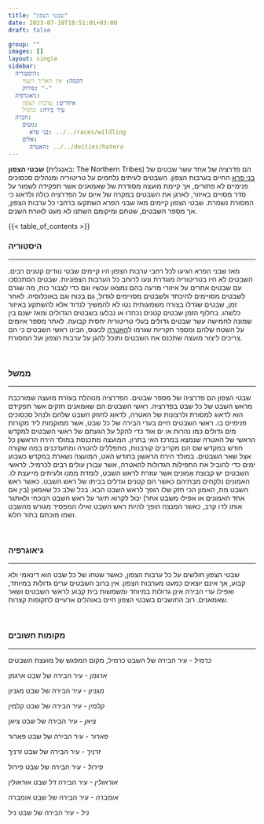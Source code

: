 ```yaml
---
title: "שבטי הצפון"
date: 2023-07-18T18:51:01+03:00
draft: false

group: ""
images: []
layout: single
sidebar:
  היסטוריה:
    הקמה: אין תאריך רשמי
    פירוק: "-"
  גיאוגרפיה:
    איזורים: ערבות הצפון
    עיר בירה: כרמיל
  חברה:
    גזעים:
      בני פרא: ../../races/wildling
    אלים:
      האטרה: ../../deities/hatera
---
```


**שבטי הצפון** (באנגלית: The Northern Tribes) הם פדרציה של אחד עשר שבטים של [בני פרא](../../races/wildling) החיים בערבות הצפון. השבטים לעיתים נלחמים על טריטוריה ומנהלים סכסוכים פנימיים לא פתורים, אך קיימת מועצה מסודרת של שאמאנים אשר תפקידה לשמור על סדר מסויים באיזור, לארגן את השבטים במקרה של איום על הפדרציה כולה ולדאוג כי המסורת נשמרת. שבטי הצפון קיימים מאז שבני הפרא השתקעו ברחבי כל ערבות הצפון, אך מספר השבטים, שטחם ומיקומם השתנו לא מעט לאורח השנים.

<!--more-->

{{< table_of_contents >}}

### היסטוריה

---

מאז שבני הפרא הגיעו לכל רחבי ערבות הצפון היו קיימים שבטי נוודים קטנים רבים. השבטים לא חיו בטריטוריה מוגדרת ונעו לרוחב כל הערבות הצפוניות. שבטים הסתכסכו עם שבטים אחרים על איזורי מרעה בהם נמצאו עכשיו וגם כדי לצבור כוח, מה שגרם לשבטים מסויימים להיכחד ולשבטים מסויימים לגדול, גם בכוח וגם באוכלוסיה. לאחר זמן, שבטים שגדלו בצורה משמעותית נטו לא להמשיך לנדוד אלא להשתקע באיזור כלשהו. בחלוף הזמן שבטים קטנים נכחדו או נבלעו בשבטים הגדולים ומאז ישנם בין שמונה לחמישה עשר שבטים גדולים בעלי טריטוריה יחסית קבועה. לאחר מספר איומים על השטח שלהם ומספר תקריות שגרמו ל[האטרה](../../deities/hatera) לכעוס, הבינו ראשי השבטים כי הם צריכים ליצור מועצה שתכנס את השבטים ותוכל להגן על ערבות הצפון ועל המסורת.

&nbsp;

### ממשל

---

שבטי הצפון הם פדרציה של מספר שבטים. הפדרציה מנוהלת בעזרת מועצה שמורכבת מראש השבט של כל שבט בפדרציה. ראשי השבטים הם שאמאנים חזקים אשר תפקידם הוא לדאוג למסורת ולרצונות של האטרה, לדאוג לחוזק השבט שלהם ולנהל סכסוכים פנימיים בו. ראשי השבטים חיים בערי הבירה של כל שבט, אשר ממוקמות ליד מקורות מים גדולים כמו נהרות או ים אוּד כדי להקל על הגעתם של ראשי השבטים למקדש הראשי של האטרה שנמצא במרכז האי בִתרוֹן. המועצה מתכנסת במולד הירח הראשון כל חודש במקדש שם הם מקריבים קורבנות, מתפללים להטרה ומתעדכנים במה שקורה אצל שאר השבטים. במולד הירח הראשון בחודש האט, המועצה נשארת במקדש כשבוע ימים כדי להוביל את התפילות הגדולות להאטרה, אשר עבורן עולים רבים לכרמיל. לראשי השבטים יש קבוצת אָמוּנים אשר עוזרת לראש השבט, לומדת ממנו ולעיתים מייעצת לו. האמונים נלקחים מבתיהם כאשר הם קטנים וגדלים בביתו של ראש השבט. כאשר ראש השבט מת, האמון הכי חזק שלו הופך לראש השבט הבא. בכל שלב כל שאמאן (בין אם אחד האמונים או אפילו משבט אחר) יכול לקרוא תיגר על ראש השבט הנוכחי ולאתגר אותו לדו קרב, כאשר המנצח הופך להיות ראש השבט ואילו המפסיד מגורש מהשבט ושמו מוכתם בתור חלש.

&nbsp;

### גיאוגרפיה

---

שבטי הצפון חולשים על כל ערבות הצפון, כאשר שטחו של כל שבט הוא דינאמי ולא קבוע, אך אינם יוצאים כמעט מערבות הצפון. אין ברוב השבטים ערים גדולות במיוחד, ואפילו ערי הבירה אינן גדולות במיוחד ומשמשות בית קבוע לראשי השבטים ושאר שאמאנים. רוב התושבים בשבטי הצפון חיים באוהלים ארעיים לתקופות קצרות.

&nbsp;

### מקומות חשובים

---

_כרמיל_ - עיר הבירה של השבט כרמיל, מקום המפגש של מועצת השבטים

_ארגמן_ - עיר הבירה של שבט ארגמן

_מגניון_ - עיר הבירה של שבט מגניון

_קלמין_ - עיר הבירה של שבט קלמין

_ציאן_ - עיר הבירה של שבט ציאן

_פארור_ - עיר הבירה של שבט פארור

_זרניך_ - עיר הבירה של שבט זרניך

_פירול_ - עיר הבירה של שבט פירול

_אוראולין_ - עיר הבירה דל שבט אוראולין

_אומברה_ - עיר הבירה של שבט אומברה

_ניל_ - עיר הבירה של שבט ניל
